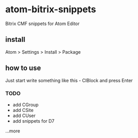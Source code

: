 # atom-bitrix-snippets
Bitrix CMF snippets for Atom Editor

## install
Atom > Settings > Install > Package

## how to use
Just start write something like this - CIBlock and press Enter

### TODO
- add CGroup
- add CSite
- add CUser
- add snippets for D7

...more
